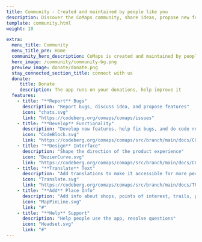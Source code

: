 ```yaml
---
title: Community - Created and maintained by people like you
description: Discover the CoMaps community, share ideas, propose new features, contribute code, provide support, translate, do marketing, design, and shape the product.
template: community.html
weight: 10

extra:
  menu_title: Community
  menu_title_pre: Home
  community_hero_description: CoMaps is created and maintained by people like you
  hero_image: /community/community-bg.png
  preview_image: donate/donate.png
  stay_connected_section_title: connect with us
  donate:
     title: Donate
     description: The app runs on your donations, help improve it
  features:
    - title: "**Report** Bugs"
      description: "Report bugs, discuss idea, and propose features"
      icon: "chats.svg"
      link: "https://codeberg.org/comaps/comaps/issues"
    - title: "**Develop** Functionality"
      description: "Develop new features, help fix bugs, and do code reviews"
      icon: "CodeBlock.svg"
      link: "https://codeberg.org/comaps/comaps/src/branch/main/docs/CONTRIBUTING.md"
    - title: "**Design** Interface"
      description: "Shape the direction of the product experience"
      icon: "BezierCurve.svg"
      link: "https://codeberg.org/comaps/comaps/src/branch/main/docs/CONTRIBUTING.md"
    - title: "**Translate** Text"
      description: "Add translations to make it accessible for more people around the world"
      icon: "Translate.svg"
      link: "https://codeberg.org/comaps/comaps/src/branch/main/docs/TRANSLATIONS.md"
    - title: "**Add** Place Info"
      description: "Add info about shops, points of interest, trails, public transport to OpenStreetMap"
      icon: "MapPinLine.svg"
      link: "#"
    - title: "**Help** Support"
      description: "Help people use the app, resolve questions"
      icon: "Headset.svg"
      link: "#"
---
```

